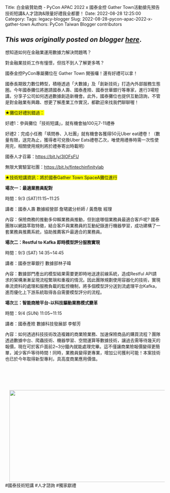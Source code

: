 Title: 白金級贊助商 - PyCon APAC 2022 x 國泰金控 Gather Town活動搶先預告 技術短講&人才諮詢&限量好禮我全都要！
Date: 2022-08-28 12:25:00
Category:
Tags: legacy-blogger
Slug: 2022-08-28-pycon-apac-2022-x-gather-town
Authors: PyCon Taiwan Blogger contributors

*This was originally posted on blogger [here](https://pycontw.blogspot.com/2022/08/pycon-apac-2022-x-gather-town.html)*.
---
<p class="c1"><span class="c2">想知道如何在金融業運用數據力解決問題嗎？</span></p><p class="c1"><span class="c2">對金融業技術工作有憧憬，但找不到人了解更多嗎？</span></p><p class="c1"><span class="c2">國泰金控PyCon專屬攤位在 Gather Town 開張囉！還有好禮可以拿！</span></p><p class="c1"><span class="c2">國泰長期致力數位轉型，積極透過「大數據」及「創新技術」打造內外部服務生態圈。今年國泰攤位將邀請國泰人壽、國泰產險、國泰世華銀行等專家，進行3場短講，分享子公司如何透過數據創造新機會。此外，國泰攤位也提供互動諮詢，不管是對金融業有興趣、想更了解產業工作實況，都歡迎來找我們聊聊喔！</span></p><p class="c1 c6"><span class="c2 c8"></span></p><p class="c1"><span style="background-color: #fcff01;"><span class="c0">★</span><span class="c7 c8">攤位好禮別錯過：</span></span></p><p class="c1"><span class="c7">好禮1：參與攤位</span><span class="c5">「</span><span class="c7">技術短講</span><span class="c5">」</span><span class="c2">，就有機會抽100元7-11禮券</span></p><p class="c1">好禮2：完成小任務「填問券、入社團」就有機會各獲得50元Uber eat禮卷！（數量有限，送完為止，獲得者可兌換Uber Eats禮卷乙次，唯使用禮券時需一次性使用完，相關使用規則將於禮券寄出時載明）</p><p class="c1 c6"><span class="c2"></span></p><p class="c1"><span class="c2">國泰人才召募：<a href="https://bit.ly/3IOFsFU">https://bit.ly/3IOFsFU</a></span></p><p class="c1"><span class="c7">無限大實驗室社團：</span><span><a class="c10" href="https://www.google.com/url?q=https://bit.ly/fintechinfinitylab&amp;sa=D&amp;source=editors&amp;ust=1661398729667325&amp;usg=AOvVaw0z_ZAUX2rBZRiPC8I6a1CO">https://bit.ly/fintechinfinitylab</a></span></p><p class="c1 c6"><span class="c2 c8"></span></p><p class="c1" id="h.gjdgxs"><span style="background-color: #fcff01;"><span class="c0">★</span><span class="c2 c8">技術短講資訊：將於國泰Gather Town SpaceA攤位進行</span></span></p><p class="c1"><span class="c4"><b>場次一：最適業務員配對</b></span></p><p class="c1"><span class="c2">時間：9/3 (SAT)11:15~11:25</span></p><p class="c1"><span class="c2">講者：國泰人壽 數據經營部 詹珺崴分析師 / 黃喬敬 經理</span></p><p class="c1"><span class="c2">內容：保險商務的推動多仰賴業務員推動，但到底哪個業務員最適合客戶呢? 國泰團隊以網路萃取特徵，結合客戶與業務員的互動紀錄進行機器學習，成功建構了一套業務員推薦系統，協助推薦客戶最適合的業務員。</span></p><p class="c1 c6"><span class="c2"></span></p><p class="c1"><span class="c4"><b>場次二：Restful to Kafka 即時模型評分服務實現</b></span></p><p class="c1"><span class="c2">時間：9/3 (SAT) 14:35~14:45</span></p><p class="c1"><span class="c2">講者：國泰世華銀行 數據部林子暐</span></p><p class="c1"><span class="c2">內容：數據部門產出的模型結果需要更即時地送達前線系統，造成Restful API請求的架構漸漸呈現流程繁瑣和重複的情況。因此團隊規劃使用容器化的技術，實現串流資料的處理和服務負載的監控機制，將多個模型評分送到流處理平台Kafka，進而優化上下游系統取得各自需要模型評分的流程。</span></p><p class="c1 c6"><span class="c2"></span></p><p class="c1"><span class="c4"><b>場次三：智能商險平台-以科技驅動業務模式變革</b></span></p><p class="c1"><span class="c7">時間：9/4 (SUN)</span><span>&nbsp;</span><span class="c2">11:05~11:15</span></p><p class="c1"><span class="c2">講者：國泰產險 數據科技發展部&nbsp;李郁芳</span></p><p class="c1"><span class="c2">內容：如何透過科技技術改造複雜的商業險業務、加速保險商品的購買流程？團隊透過數據中台、爬蟲技術、機器學習、空間運算等數據技術，讓過去需等待幾天的報價，現在可於客戶面前2~3分鐘內就能處理完畢。這不僅讓商業險報價變得更簡單，減少客戶等待時間！同時，業務員變得更專業，增加公司獲利可能！本案技術也已於今年取得新型專利，具高度商業應用價值。</span></p><h1 class="c1" style="text-align: left;"><span class="c2">&nbsp;</span></h1><p class="c1 c6"><span class="c2"></span></p><div class="separator" style="clear: both; text-align: center;"><a href="https://blogger.googleusercontent.com/img/b/R29vZ2xl/AVvXsEgeix63HDyDTsDaN5U_wYUgXhBfV3Q9SyAAC4Pznd1ec6BbAWLz4E3zZsmVg2g2htivsnXCXnp36V_zBtNtB0wICwz2tzy-xYMDCyHlYB-NodaUehJSb8L4Z9TMBrAd9_dk0qUaea84RxzMW2DvKSG6DR9Ey8ou_S58faq-SxYTJY5lyv7uLuv1rlPMTQ/s1920/%E5%9C%8B%E6%B3%B0%E9%99%84%E5%9C%96.jpg" style="margin-left: 1em; margin-right: 1em;"><img border="0" height="298" src="https://blogger.googleusercontent.com/img/b/R29vZ2xl/AVvXsEgeix63HDyDTsDaN5U_wYUgXhBfV3Q9SyAAC4Pznd1ec6BbAWLz4E3zZsmVg2g2htivsnXCXnp36V_zBtNtB0wICwz2tzy-xYMDCyHlYB-NodaUehJSb8L4Z9TMBrAd9_dk0qUaea84RxzMW2DvKSG6DR9Ey8ou_S58faq-SxYTJY5lyv7uLuv1rlPMTQ/w529-h298/%E5%9C%8B%E6%B3%B0%E9%99%84%E5%9C%96.jpg" width="529" /></a></div><span class="c4">#國泰技術短講 #人才諮詢 #獨家獻禮</span><p class="c1"><br /></p><p class="c1"><span class="c4">&nbsp;</span></p><p class="c1 c6"><span class="c3"></span></p>
